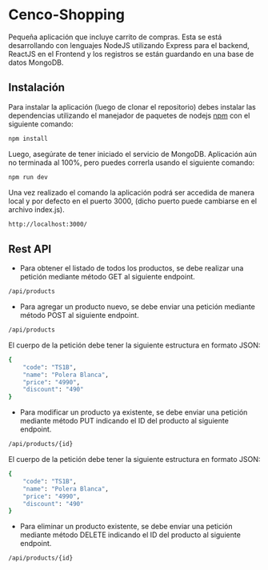 # Cenco-Shopping
Pequeña aplicación que incluye carrito de compras. Esta se está desarrollando con lenguajes NodeJS utilizando Express para el backend, ReactJS en el Frontend y los registros se están guardando en una base de datos MongoDB.

## Instalación
Para instalar la aplicación (luego de clonar el repositorio) debes instalar las dependencias utilizando el manejador de paquetes de nodejs [npm](https://docs.npmjs.com/downloading-and-installing-node-js-and-npm) con el siguiente comando:

```bash
npm install
```

Luego, asegúrate de tener iniciado el servicio de MongoDB.
Aplicación aún no terminada al 100%, pero puedes correrla usando el siguiente comando:
```bash
npm run dev
```

Una vez realizado el comando la aplicación podrá ser accedida de manera local y por defecto en el puerto 3000, (dicho puerto puede cambiarse en el archivo index.js).
```bash
http://localhost:3000/
```

## Rest API
- Para obtener el listado de todos los productos, se debe realizar una petición mediante método GET al siguiente endpoint.
```bash
/api/products
```
- Para agregar un producto nuevo, se debe enviar una petición mediante método POST al siguiente endpoint.
```bash
/api/products
```
El cuerpo de la petición debe tener la siguiente estructura en formato JSON:
```bash
{
    "code": "TS1B",
    "name": "Polera Blanca",
    "price": "4990",
    "discount": "490"
}
```

- Para modificar un producto ya existente, se debe enviar una petición mediante método PUT indicando el ID del producto al siguiente endpoint.
```bash
/api/products/{id}
```
El cuerpo de la petición debe tener la siguiente estructura en formato JSON:
```bash
{
    "code": "TS1B",
    "name": "Polera Blanca",
    "price": "4990",
    "discount": "490"
}
```

- Para eliminar un producto existente, se debe enviar una petición mediante método DELETE indicando el ID del producto al siguiente endpoint.
```bash
/api/products/{id}
```